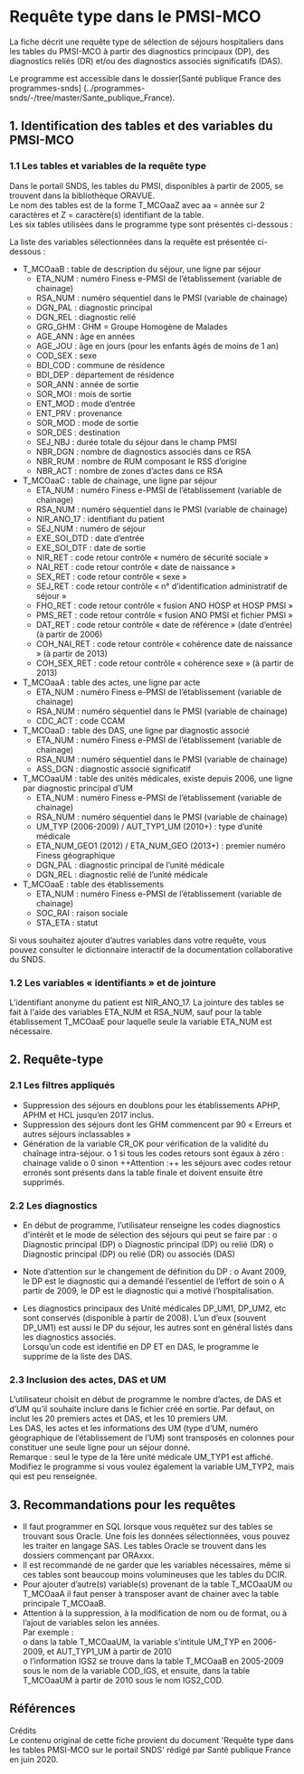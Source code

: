 # Requête type dans le PMSI-MCO
<!-- SPDX-License-Identifier: MPL-2.0 -->

La fiche décrit une requête type de sélection de séjours hospitaliers dans les tables du PMSI-MCO à partir des diagnostics principaux (DP), 
des diagnostics reliés (DR) et/ou des diagnostics associés significatifs (DAS).

Le programme est accessible dans le dossier[Santé publique France des programmes-snds] (../programmes-snds/-/tree/master/Sante_publique_France). 

## 1.	Identification des tables et des variables du PMSI-MCO  
### 1.1	Les tables et variables de la requête type  
Dans le portail SNDS, les tables du PMSI, disponibles à partir de 2005, se trouvent dans la bibliothèque ORAVUE.  
Le nom des tables est de la forme T_MCOaaZ avec aa = année sur 2 caractères et Z = caractère(s) identifiant de la table.  
Les six tables utilisées dans le programme type sont présentés ci-dessous :


La liste des variables sélectionnées dans la requête est présentée ci-dessous :    
*	T_MCOaaB : table de description du séjour, une ligne par séjour  
    *	ETA_NUM : numéro Finess e-PMSI de l’établissement (variable de chainage)  
    *  	RSA_NUM : numéro séquentiel dans le PMSI (variable de chainage)  
    *	DGN_PAL : diagnostic principal  
    *	DGN_REL : diagnostic relié  
    *	GRG_GHM : GHM = Groupe Homogène de Malades  
    *	AGE_ANN : âge en années  
    *	AGE_JOU : âge en jours (pour les enfants âgés de moins de 1 an)  
    *	COD_SEX : sexe  
    *	BDI_COD : commune de résidence  
    *	BDI_DEP : département de résidence  
    *	SOR_ANN : année de sortie  
    *	SOR_MOI : mois de sortie  
    *	ENT_MOD : mode d’entrée  
    *	ENT_PRV : provenance  
    *	SOR_MOD : mode de sortie  
    *	SOR_DES : destination  
    *	SEJ_NBJ : durée totale du séjour dans le champ PMSI  
    *	NBR_DGN : nombre de diagnostics associés dans ce RSA  
    *	NBR_RUM : nombre de RUM composant le RSS d’origine  
    *	NBR_ACT : nombre de zones d’actes dans ce RSA  
*	T_MCOaaC : table de chainage, une ligne par séjour   
    *	ETA_NUM : numéro Finess e-PMSI de l’établissement (variable de chainage)  
    *	RSA_NUM : numéro séquentiel dans le PMSI (variable de chainage)  
    *	NIR_ANO_17 : identifiant du patient  
    *	SEJ_NUM : numéro de séjour  
    *	EXE_SOI_DTD : date d’entrée  
    *	EXE_SOI_DTF : date de sortie  
    *	NIR_RET : code retour contrôle « numéro de sécurité sociale »  
    *	NAI_RET : code retour contrôle « date de naissance »  
    *	SEX_RET : code retour contrôle « sexe »  
    *	SEJ_RET : code retour contrôle « n° d’identification administratif de séjour »  
    *	FHO_RET : code retour contrôle « fusion ANO HOSP et HOSP PMSI »  
    *	PMS_RET : code retour contrôle « fusion ANO PMSI et fichier PMSI »  
    *	DAT_RET : code retour contrôle « date de référence » (date d’entrée) (à partir de 2006)  
    *	COH_NAI_RET : code retour contrôle « cohérence date de naissance » (à partir de 2013)  
    *	COH_SEX_RET : code retour contrôle « cohérence sexe » (à partir de 2013)  
*	T_MCOaaA : table des actes, une ligne par acte  
    *  	ETA_NUM : numéro Finess e-PMSI de l’établissement (variable de chainage)  
    *	RSA_NUM : numéro séquentiel dans le PMSI (variable de chainage)  
    *	CDC_ACT : code CCAM  
*	T_MCOaaD : table des DAS, une ligne par diagnostic associé    
    *	ETA_NUM : numéro Finess e-PMSI de l’établissement (variable de chainage)  
    *	RSA_NUM : numéro séquentiel dans le PMSI (variable de chainage)  
    *	ASS_DGN : diagnostic associé significatif  
*	T_MCOaaUM : table des unités médicales, existe depuis 2006, une ligne par diagnostic principal d’UM  
    *	ETA_NUM : numéro Finess e-PMSI de l’établissement (variable de chainage)  
    *	RSA_NUM : numéro séquentiel dans le PMSI (variable de chainage)  
    *	UM_TYP (2006-2009) / AUT_TYP1_UM (2010+) : type d’unité médicale  
    *	ETA_NUM_GEO1 (2012) / ETA_NUM_GEO (2013+) : premier numéro Finess géographique  
    *	DGN_PAL : diagnostic principal de l’unité médicale  
    *	DGN_REL : diagnostic relié de l’unité médicale  
*	T_MCOaaE : table des établissements  
    *	ETA_NUM : numéro Finess e-PMSI de l’établissement (variable de chainage)  
    *	SOC_RAI : raison sociale  
    *	STA_ETA : statut  

Si vous souhaitez ajouter d’autres variables dans votre requête, vous pouvez consulter le dictionnaire interactif de la documentation collaborative du SNDS.  

### 1.2	Les variables « identifiants » et de jointure

L’identifiant anonyme du patient est NIR_ANO_17.
La jointure des tables se fait à l'aide des variables ETA_NUM et RSA_NUM, sauf pour la table établissement T_MCOaaE pour laquelle seule la variable ETA_NUM est nécessaire.  

## 2.	Requête-type  
### 2.1	Les filtres appliqués  
*	Suppression des séjours en doublons pour les établissements APHP, APHM et HCL jusqu’en 2017 inclus.  
*	Suppression des séjours dont les GHM commencent par 90 « Erreurs et autres séjours inclassables »
*	Génération de la variable CR_OK pour vérification de la validité du chaînage intra-séjour. 
        o	1 si tous les codes retours sont égaux à zéro : chainage valide
        o	0 sinon
++Attention :++ les séjours avec codes retour erronés sont présents dans la table finale et doivent ensuite être supprimés.

### 2.2	Les diagnostics  
*	En début de programme, l’utilisateur renseigne les codes diagnostics d'intérêt et le mode de sélection des séjours qui peut se faire par :
        o	Diagnostic principal (DP)
        o	Diagnostic principal (DP) ou relié (DR)
        o	Diagnostic principal (DP) ou relié (DR) ou associés (DAS)

*	Note d’attention sur le changement de définition du DP :
        o	Avant 2009, le DP est le diagnostic qui a demandé l’essentiel de l’effort de soin
        o	A partir de 2009, le DP est le diagnostic qui a motivé l’hospitalisation.

*	Les diagnostics principaux des Unité médicales DP_UM1, DP_UM2, etc sont conservés (disponible à partir de 2008). L’un d’eux (souvent DP_UM1) est aussi le DP du séjour, les autres sont en général listés dans les diagnostics associés.  
 Lorsqu’un code est identifié en DP ET en DAS, le programme le supprime de la liste des DAS.

### 2.3	Inclusion des actes, DAS et UM  
L’utilisateur choisit en début de programme le nombre d’actes, de DAS et d’UM qu’il souhaite inclure dans le fichier créé en sortie. Par défaut, on inclut les 20 premiers actes et DAS, et les 10 premiers UM.  
Les DAS, les actes et les informations des UM (type d’UM, numéro géographique de l’établissement de l’UM) sont transposés en colonnes pour constituer une seule ligne pour un séjour donné.  
Remarque : seul le type de la 1ère unité médicale UM_TYP1 est affiché. Modifiez le programme si vous voulez également la variable UM_TYP2, mais qui est peu renseignée.

## 3.	Recommandations pour les requêtes  
*	Il faut programmer en SQL lorsque vous requêtez sur des tables se trouvant sous Oracle. Une fois les données sélectionnées, vous pouvez les traiter en langage SAS.
Les tables Oracle se trouvent dans les dossiers commençant par ORAxxx.  
*	Il est recommandé de ne garder que les variables nécessaires, même si ces tables sont beaucoup moins volumineuses que les tables du DCIR.  
*	Pour ajouter d’autre(s) variable(s) provenant de la table T_MCOaaUM ou T_MCOaaA il faut penser à transposer avant de chainer avec la table principale T_MCOaaB.  
*	Attention à la suppression, à la modification de nom ou de format, ou à l’ajout de variables selon les années.  
Par exemple :  
        o	dans la table T_MCOaaUM, la variable s’intitule UM_TYP en 2006-2009, et AUT_TYP1_UM à partir de 2010  
        o	I’information IGS2 se trouve dans la table T_MCOaaB en 2005-2009 sous le nom de la variable COD_IGS, et ensuite, dans la table T_MCOaaUM à partir de 2010 sous le nom IGS2_COD.  


## Références  

Crédits  
Le contenu original de cette fiche provient du document 'Requête type dans les tables PMSI-MCO sur le portail SNDS' rédigé par Santé publique France en juin 2020.
